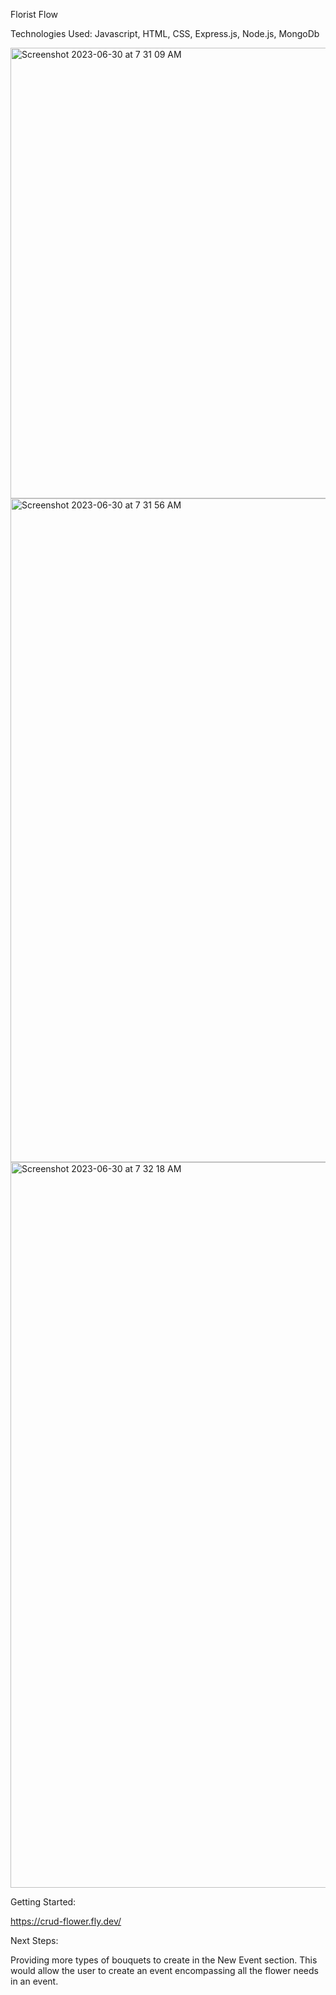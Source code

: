 Florist Flow

Technologies Used: Javascript, HTML, CSS, Express.js, Node.js, MongoDb


<img width="721" alt="Screenshot 2023-06-30 at 7 31 09 AM" src="https://github.com/bcarpenter7/minesweeper-easy/assets/126187218/1d19941f-33b4-449d-a03d-f7b60a9d21bc">

<img width="1062" alt="Screenshot 2023-06-30 at 7 31 56 AM" src="https://github.com/bcarpenter7/minesweeper-easy/assets/126187218/f58e2e96-9692-4038-8528-22878ab1fa26">

<img width="1161" alt="Screenshot 2023-06-30 at 7 32 18 AM" src="https://github.com/bcarpenter7/minesweeper-easy/assets/126187218/589d7b16-b40f-4ecf-b455-030f44c9d339">


Getting Started: 

https://crud-flower.fly.dev/

Next Steps:

Providing more types of bouquets to create in the New Event section. This would allow the user to create an event encompassing all the flower needs in an event.
